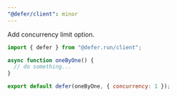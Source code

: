 ```yaml
---
"@defer/client": minor
---
```


Add concurrency limit option.

```js
import { defer } from "@defer.run/client";

async function oneByOne() {
  // do something...
}

export default defer(oneByOne, { concurrency: 1 });
```
